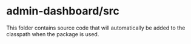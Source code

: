 # admin-dashboard/src

This folder contains source code that will automatically be added to the classpath when
the package is used.
